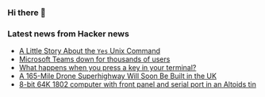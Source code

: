 ### Hi there 👋

<!--
**arashid-sh/arashid-sh** is a ✨ _special_ ✨ repository because its `README.md` (this file) appears on your GitHub profile.

Here are some ideas to get you started:

- 🔭 I’m currently working on ...
- 🌱 I’m currently learning ...
- 👯 I’m looking to collaborate on ...
- 🤔 I’m looking for help with ...
- 💬 Ask me about ...
- 📫 How to reach me: ...
- 😄 Pronouns: ...
- ⚡ Fun fact: ...
-->

### Latest news from Hacker news
<!-- BLOG-POST-LIST:START -->
- [A Little Story About the `Yes` Unix Command](https://endler.dev/2017/yes/)
- [Microsoft Teams down for thousands of users](https://www.reuters.com/article/microsoft-outages-idCAKBN2OW03G)
- [What happens when you press a key in your terminal?](https://jvns.ca/blog/2022/07/20/pseudoterminals/)
- [A 165-Mile Drone Superhighway Will Soon Be Built in the UK](https://singularityhub.com/2022/07/20/a-165-mile-drone-superhighway-will-soon-be-built-in-the-uk/)
- [8-bit 64K 1802 computer with front panel and serial port in an Altoids tin](http://www.sunrise-ev.com/1802.htm)
<!-- BLOG-POST-LIST:END -->
